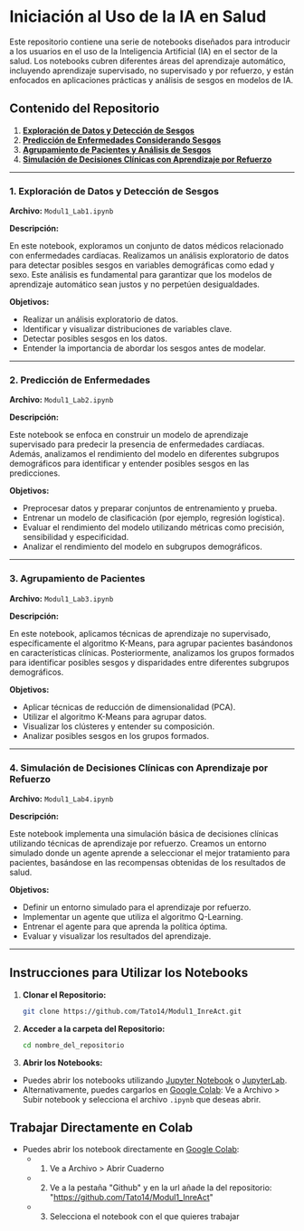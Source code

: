 # **Iniciación al Uso de la IA en Salud**

Este repositorio contiene una serie de notebooks diseñados para introducir a los usuarios en el uso de la Inteligencia Artificial (IA) en el sector de la salud. Los notebooks cubren diferentes áreas del aprendizaje automático, incluyendo aprendizaje supervisado, no supervisado y por refuerzo, y están enfocados en aplicaciones prácticas y análisis de sesgos en modelos de IA.

## **Contenido del Repositorio**

1. [**Exploración de Datos y Detección de Sesgos**](#1-exploración-de-datos-y-detección-de-sesgos)
2. [**Predicción de Enfermedades Considerando Sesgos**](#2-predicción-de-enfermedades)
3. [**Agrupamiento de Pacientes y Análisis de Sesgos**](#3-agrupamiento-de-pacientes)
4. [**Simulación de Decisiones Clínicas con Aprendizaje por Refuerzo**](#4-simulación-de-decisiones-clínicas-con-aprendizaje-por-refuerzo)

---

### **1. Exploración de Datos y Detección de Sesgos**

**Archivo:** `Modul1_Lab1.ipynb`

**Descripción:**

En este notebook, exploramos un conjunto de datos médicos relacionado con enfermedades cardíacas. Realizamos un análisis exploratorio de datos para detectar posibles sesgos en variables demográficas como edad y sexo. Este análisis es fundamental para garantizar que los modelos de aprendizaje automático sean justos y no perpetúen desigualdades.

**Objetivos:**

- Realizar un análisis exploratorio de datos.
- Identificar y visualizar distribuciones de variables clave.
- Detectar posibles sesgos en los datos.
- Entender la importancia de abordar los sesgos antes de modelar.

---

### **2. Predicción de Enfermedades**

**Archivo:** `Modul1_Lab2.ipynb`

**Descripción:**

Este notebook se enfoca en construir un modelo de aprendizaje supervisado para predecir la presencia de enfermedades cardíacas. Además, analizamos el rendimiento del modelo en diferentes subgrupos demográficos para identificar y entender posibles sesgos en las predicciones.

**Objetivos:**

- Preprocesar datos y preparar conjuntos de entrenamiento y prueba.
- Entrenar un modelo de clasificación (por ejemplo, regresión logística).
- Evaluar el rendimiento del modelo utilizando métricas como precisión, sensibilidad y especificidad.
- Analizar el rendimiento del modelo en subgrupos demográficos.

---

### **3. Agrupamiento de Pacientes**

**Archivo:** `Modul1_Lab3.ipynb`

**Descripción:**

En este notebook, aplicamos técnicas de aprendizaje no supervisado, específicamente el algoritmo K-Means, para agrupar pacientes basándonos en características clínicas. Posteriormente, analizamos los grupos formados para identificar posibles sesgos y disparidades entre diferentes subgrupos demográficos.

**Objetivos:**

- Aplicar técnicas de reducción de dimensionalidad (PCA).
- Utilizar el algoritmo K-Means para agrupar datos.
- Visualizar los clústeres y entender su composición.
- Analizar posibles sesgos en los grupos formados.

---

### **4. Simulación de Decisiones Clínicas con Aprendizaje por Refuerzo**

**Archivo:** `Modul1_Lab4.ipynb`

**Descripción:**

Este notebook implementa una simulación básica de decisiones clínicas utilizando técnicas de aprendizaje por refuerzo. Creamos un entorno simulado donde un agente aprende a seleccionar el mejor tratamiento para pacientes, basándose en las recompensas obtenidas de los resultados de salud.

**Objetivos:**

- Definir un entorno simulado para el aprendizaje por refuerzo.
- Implementar un agente que utiliza el algoritmo Q-Learning.
- Entrenar el agente para que aprenda la política óptima.
- Evaluar y visualizar los resultados del aprendizaje.

---

## **Instrucciones para Utilizar los Notebooks**

1. **Clonar el Repositorio:**

   ```bash
   git clone https://github.com/Tato14/Modul1_InreAct.git
   ```

2. **Acceder a la carpeta del Repositorio:**

   ```bash
   cd nombre_del_repositorio
   ```

3. **Abrir los Notebooks:**

- Puedes abrir los notebooks utilizando [Jupyter Notebook](https://jupyter.org/install) o [JupyterLab](https://jupyterlab.readthedocs.io/en/stable/getting_started/installation.html).
- Alternativamente, puedes cargarlos en [Google Colab](https://colab.research.google.com/):
    Ve a Archivo > Subir notebook y selecciona el archivo `.ipynb` que deseas abrir.

## **Trabajar Directamente en Colab**

 - Puedes abrir los notebook directamente en [Google Colab](https://colab.research.google.com/):
    - 1. Ve a Archivo > Abrir Cuaderno
    - 2. Ve a la pestaña "Github" y en la url añade la del repositorio: "https://github.com/Tato14/Modul1_InreAct"
    - 3. Selecciona el notebook con el que quieres trabajar
